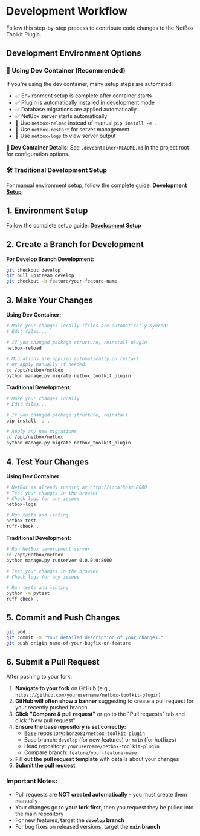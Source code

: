 # Development Workflow

Follow this step-by-step process to contribute code changes to the NetBox Toolkit Plugin.

## Development Environment Options

### 🚀 Using Dev Container (Recommended)
If you're using the dev container, many setup steps are automated:

- ✅ Environment setup is complete after container starts
- ✅ Plugin is automatically installed in development mode
- ✅ Database migrations are applied automatically
- ✅ NetBox server starts automatically
- 🔄 Use `netbox-reload` instead of manual `pip install -e .`
- 🔄 Use `netbox-restart` for server management
- 🔄 Use `netbox-logs` to view server output

**📖 Dev Container Details**: See `.devcontainer/README.md` in the project root for configuration options.

### 🛠️ Traditional Development Setup
For manual environment setup, follow the complete guide: **[Development Setup](setup.md)**

## 1. Environment Setup

Follow the complete setup guide: **[Development Setup](setup.md)**

## 2. Create a Branch for Development

**For Develop Branch Development:**

```bash
git checkout develop
git pull upstream develop
git checkout -b feature/your-feature-name
```

## 3. Make Your Changes

**Using Dev Container:**
```bash
# Make your changes locally (files are automatically synced)
# Edit files...

# If you changed package structure, reinstall plugin
netbox-reload

# Migrations are applied automatically on restart
# Or apply manually if needed:
cd /opt/netbox/netbox
python manage.py migrate netbox_toolkit_plugin
```

**Traditional Development:**
```bash
# Make your changes locally
# Edit files...

# If you changed package structure, reinstall
pip install -e .

# Apply any new migrations
cd /opt/netbox/netbox
python manage.py migrate netbox_toolkit_plugin
```

## 4. Test Your Changes

**Using Dev Container:**
```bash
# NetBox is already running at http://localhost:8000
# Test your changes in the browser
# Check logs for any issues
netbox-logs

# Run tests and linting
netbox-test
ruff-check .
```

**Traditional Development:**
```bash
# Run NetBox development server
cd /opt/netbox/netbox
python manage.py runserver 0.0.0.0:8000

# Test your changes in the browser
# Check logs for any issues

# Run tests and linting
python -m pytest
ruff check .
```

## 5. Commit and Push Changes

```bash
git add .
git commit -m "Your detailed description of your changes."
git push origin name-of-your-bugfix-or-feature
```

## 6. Submit a Pull Request

After pushing to your fork:

1. **Navigate to your fork** on GitHub (e.g., `https://github.com/yourusername/netbox-toolkit-plugin`)
2. **GitHub will often show a banner** suggesting to create a pull request for your recently pushed branch
3. **Click "Compare & pull request"** or go to the "Pull requests" tab and click "New pull request"
4. **Ensure the base repository is set correctly:**
     - Base repository: `bonzo81/netbox-toolkit-plugin`
     - Base branch: `develop` (for new features) or `main` (for hotfixes)
     - Head repository: `yourusername/netbox-toolkit-plugin`
     - Compare branch: `feature/your-feature-name`
5. **Fill out the pull request template** with details about your changes
6. **Submit the pull request**

### Important Notes:

- Pull requests are **NOT created automatically** - you must create them manually
- Your changes go to **your fork first**, then you request they be pulled into the main repository
- For new features, target the **`develop` branch**
- For bug fixes on released versions, target the **`main` branch**